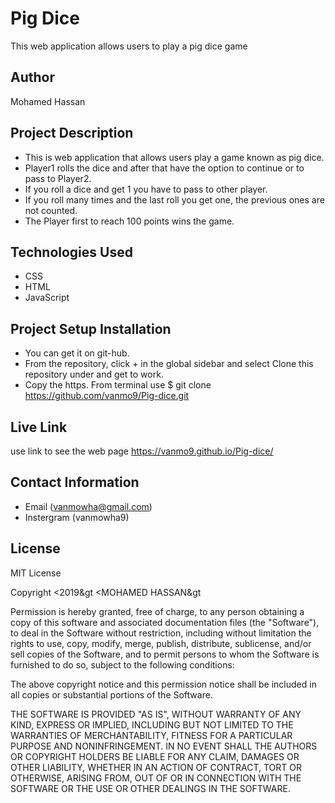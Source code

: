 # Pig Dice

This web application allows users to play a pig dice game

## Author

Mohamed Hassan

## Project Description

- This is web application that allows users play a game known as pig dice.
- Player1 rolls the dice and after that have the option to continue or to pass to Player2.
- If you roll a dice and get 1 you have to pass to other player.
- If you roll many times and the last roll you get one, the previous ones are not counted.
- The Player first to reach 100 points wins the game.

## Technologies Used

-   CSS
-   HTML
-   JavaScript

## Project Setup Installation

- You can get it on git-hub.
- From the  repository, click + in the global sidebar and select Clone this repository under and get to work.
- Copy the https. From terminal use $ git clone <https://github.com/vanmo9/Pig-dice.git>

## Live Link

use link to see the web  page <https://vanmo9.github.io/Pig-dice/>

## Contact Information

- Email (vanmowha@gmail.com)
- Instergram (vanmowha9)

## License

MIT License

Copyright &lt;2019&gt &lt;MOHAMED HASSAN&gt

Permission is hereby granted, free of charge, to any person obtaining a copy of this software and associated documentation files (the "Software"), to deal in the Software without restriction, including without limitation the rights to use, copy, modify, merge, publish, distribute, sublicense, and/or sell copies of the Software, and to permit persons to whom the Software is furnished to do so, subject to the following conditions:

The above copyright notice and this permission notice shall be included in all copies or substantial portions of the Software.

THE SOFTWARE IS PROVIDED "AS IS", WITHOUT WARRANTY OF ANY KIND, EXPRESS OR IMPLIED, INCLUDING BUT NOT LIMITED TO THE WARRANTIES OF MERCHANTABILITY, FITNESS FOR A PARTICULAR PURPOSE AND NONINFRINGEMENT. IN NO EVENT SHALL THE AUTHORS OR COPYRIGHT HOLDERS BE LIABLE FOR ANY CLAIM, DAMAGES OR OTHER LIABILITY, WHETHER IN AN ACTION OF CONTRACT, TORT OR OTHERWISE, ARISING FROM, OUT OF OR IN CONNECTION WITH THE SOFTWARE OR THE USE OR OTHER DEALINGS IN THE SOFTWARE.
